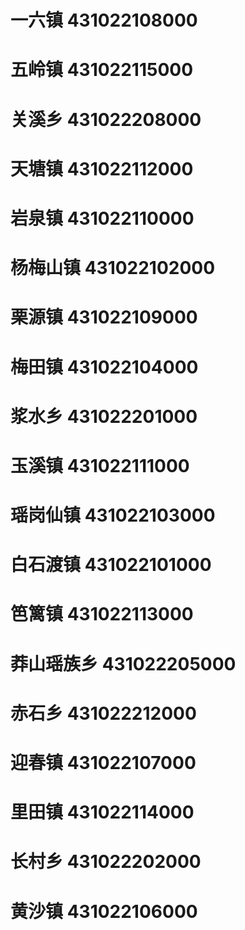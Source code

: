 # 一六镇 431022108000
# 五岭镇 431022115000
# 关溪乡 431022208000
# 天塘镇 431022112000
# 岩泉镇 431022110000
# 杨梅山镇 431022102000
# 栗源镇 431022109000
# 梅田镇 431022104000
# 浆水乡 431022201000
# 玉溪镇 431022111000
# 瑶岗仙镇 431022103000
# 白石渡镇 431022101000
# 笆篱镇 431022113000
# 莽山瑶族乡 431022205000
# 赤石乡 431022212000
# 迎春镇 431022107000
# 里田镇 431022114000
# 长村乡 431022202000
# 黄沙镇 431022106000
